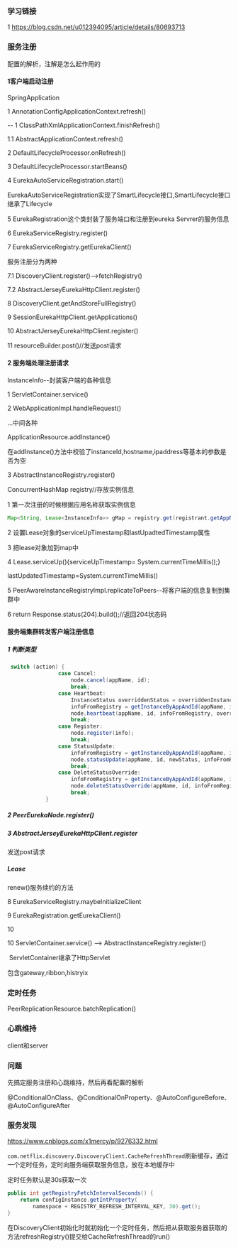 ### 学习链接

1 https://blog.csdn.net/u012394095/article/details/80693713



### 服务注册



配置的解析，注解是怎么起作用的

#### 1客户端启动注册

SpringApplication

1 AnnotationConfigApplicationContext.refresh()

-- 1 ClassPathXmlApplicationContext.finishRefresh()

1.1 AbstractApplicationContext.refresh()

2 DefaultLifecycleProcessor.onRefresh() 

3 DefaultLifecycleProcessor.startBeans()  

4 EurekaAutoServiceRegistration.start()

 EurekaAutoServiceRegistration实现了SmartLifecycle接口,SmartLifecycle接口继承了Lifecycle

5 EurekaRegistration这个类封装了服务端口和注册到eureka Servrer的服务信息

6 EurekaServiceRegistry.register()

7  EurekaServiceRegistry.getEurekaClient()

服务注册分为两种

7.1 DiscoveryClient.register()-->fetchRegistry()

7.2 AbstractJerseyEurekaHttpClient.register()

8 DiscoveryClient.getAndStoreFullRegistry()

9 SessionEurekaHttpClient.getApplications()

10 AbstractJerseyEurekaHttpClient.register()

11 resourceBuilder.post()//发送post请求

#### 2 服务端处理注册请求

InstanceInfo--封装客户端的各种信息

1 ServletContainer.service()

2 WebApplicationImpl.handleRequest()

...中间各种

ApplicationResource.addInstance()

在addInstance()方法中校验了instanceId,hostname,ipaddress等基本的参数是否为空

3 AbstractInstanceRegistry.register() 

ConcurrentHashMap  registry//存放实例信息

1 第一次注册的时候根据应用名称获取实例信息

```java
Map<String, Lease<InstanceInfo>> gMap = registry.get(registrant.getAppName());
```

2 设置Lease对象的serviceUpTimestamp和lastUpadtedTimestamp属性

3 把lease对象加到map中

4 Lease.serviceUp(){serviceUpTimestamp= System.currentTimeMillis();}

lastUpdatedTimestamp=System.currentTimeMillis()

5 PeerAwareInstanceRegistryImpl.replicateToPeers--将客户端的信息复制到集群中 

6 return Response.status(204).build();//返回204状态码



#### 服务端集群转发客户端注册信息

##### 1 判断类型

```java
 switch (action) {
                case Cancel:
                    node.cancel(appName, id);
                    break;
                case Heartbeat:
                    InstanceStatus overriddenStatus = overriddenInstanceStatusMap.get(id);
                    infoFromRegistry = getInstanceByAppAndId(appName, id, false);
                    node.heartbeat(appName, id, infoFromRegistry, overriddenStatus, false);
                    break;
                case Register:
                    node.register(info);
                    break;
                case StatusUpdate:
                    infoFromRegistry = getInstanceByAppAndId(appName, id, false);
                    node.statusUpdate(appName, id, newStatus, infoFromRegistry);
                    break;
                case DeleteStatusOverride:
                    infoFromRegistry = getInstanceByAppAndId(appName, id, false);
                    node.deleteStatusOverride(appName, id, infoFromRegistry);
                    break;
            }
```

##### 2 PeerEurekaNode.register()

##### 3 AbstractJerseyEurekaHttpClient.register

发送post请求

##### Lease 

renew()服务续约的方法 



8 EurekaServiceRegistry.maybeInitializeClient  

9 EurekaRegistration.getEurekaClient()

10 

10 ServletContainer.service() --> AbstractInstanceRegistry.register()

​    ServletContainer继承了HttpServlet

包含gateway,ribbon,histryix



### 定时任务 

PeerReplicationResource.batchReplication()



### 心跳维持

client和server

### 问题

先搞定服务注册和心跳维持，然后再看配置的解析

@ConditionalOnClass、@ConditionalOnProperty、@AutoConfigureBefore、@AutoConfigureAfter





### 服务发现

https://www.cnblogs.com/x1mercy/p/9276332.html

`com.netflix.discovery.DiscoveryClient.CacheRefreshThread`刷新缓存，通过一个定时任务，定时向服务端获取服务信息，放在本地缓存中

定时任务默认是30s获取一次

```java
public int getRegistryFetchIntervalSeconds() {    
    return configInstance.getIntProperty(
        namespace + REGISTRY_REFRESH_INTERVAL_KEY, 30).get();
}
```

在DiscoveryClient初始化时就初始化一个定时任务，然后把从获取服务器获取的方法refreshRegistry()提交给CacheRefreshThread的run()
























